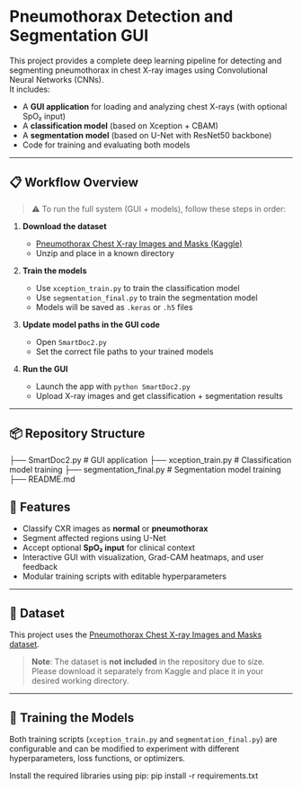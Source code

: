 # Pneumothorax Detection and Segmentation GUI
This project provides a complete deep learning pipeline for detecting and segmenting pneumothorax in chest X-ray images using Convolutional Neural Networks (CNNs).  
It includes:

- A **GUI application** for loading and analyzing chest X-rays (with optional SpO₂ input)
- A **classification model** (based on Xception + CBAM)
- A **segmentation model** (based on U-Net with ResNet50 backbone)
- Code for training and evaluating both models

---
## 📋 Workflow Overview

> ⚠️ To run the full system (GUI + models), follow these steps in order:

1. **Download the dataset**  
   - [Pneumothorax Chest X-ray Images and Masks (Kaggle)](https://www.kaggle.com/datasets/vbookshelf/pneumothorax-chest-xray-images-and-masks)  
   - Unzip and place in a known directory

2. **Train the models**  
   - Use `xception_train.py` to train the classification model  
   - Use `segmentation_final.py` to train the segmentation model  
   - Models will be saved as `.keras` or `.h5` files

3. **Update model paths in the GUI code**  
   - Open `SmartDoc2.py`  
   - Set the correct file paths to your trained models

4. **Run the GUI**  
   - Launch the app with `python SmartDoc2.py`  
   - Upload X-ray images and get classification + segmentation results

---

## 📦 Repository Structure
├── SmartDoc2.py # GUI application
├── xception_train.py # Classification model training
├── segmentation_final.py # Segmentation model training
├── README.md

## 🚀 Features

- Classify CXR images as **normal** or **pneumothorax**
- Segment affected regions using U-Net
- Accept optional **SpO₂ input** for clinical context
- Interactive GUI with visualization, Grad-CAM heatmaps, and user feedback
- Modular training scripts with editable hyperparameters

---

## 📁 Dataset

This project uses the [Pneumothorax Chest X-ray Images and Masks dataset](https://www.kaggle.com/datasets/vbookshelf/pneumothorax-chest-xray-images-and-masks).

> **Note**: The dataset is **not included** in the repository due to size.  
Please download it separately from Kaggle and place it in your desired working directory.

---

## 🧠 Training the Models

Both training scripts (`xception_train.py` and `segmentation_final.py`) are configurable and can be modified to experiment with different hyperparameters, loss functions, or optimizers.

Install the required libraries using pip:
pip install -r requirements.txt
